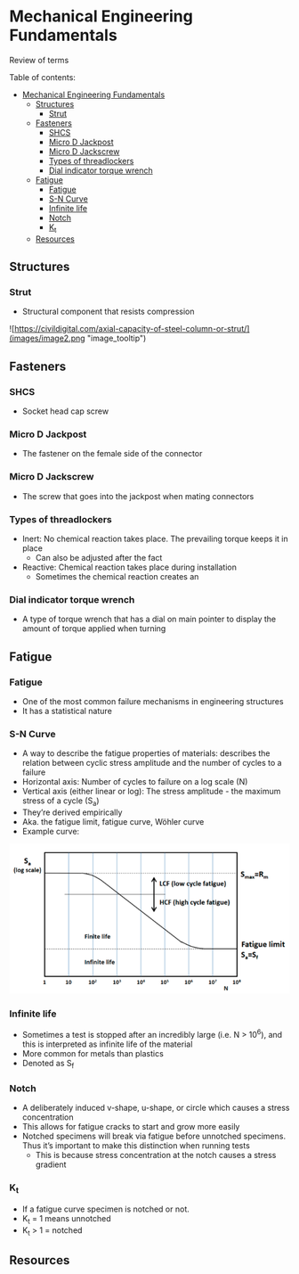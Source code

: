 <!-- You have some errors, warnings, or alerts. If you are using reckless mode, turn it off to see inline alerts.
* ERRORs: 0
* WARNINGs: 0
* ALERTS: 1 -->


# Mechanical Engineering Fundamentals

Review of terms

Table of contents:


- [Mechanical Engineering Fundamentals](#mechanical-engineering-fundamentals)
  - [Structures](#structures)
    - [Strut](#strut)
  - [Fasteners](#fasteners)
    - [SHCS](#shcs)
    - [Micro D Jackpost](#micro-d-jackpost)
    - [Micro D Jackscrew](#micro-d-jackscrew)
    - [Types of threadlockers](#types-of-threadlockers)
    - [Dial indicator torque wrench](#dial-indicator-torque-wrench)
  - [Fatigue](#fatigue)
    - [Fatigue](#fatigue-1)
    - [S-N Curve](#s-n-curve)
    - [Infinite life](#infinite-life)
    - [Notch](#notch)
    - [K<sub>t</sub>](#ksubtsub)
  - [Resources](#resources)


## Structures

  ### Strut
  * Structural component that resists compression
  
  ![https://civildigital.com/axial-capacity-of-steel-column-or-strut/](images/image2.png "image_tooltip") 


## Fasteners


### SHCS



* Socket head cap screw


### Micro D Jackpost



* The fastener on the female side of the connector


### Micro D Jackscrew



* The screw that goes into the jackpost when mating connectors


### Types of threadlockers



* Inert: No chemical reaction takes place. The prevailing torque keeps it in place
    * Can also be adjusted after the fact
* Reactive: Chemical reaction takes place during installation
    * Sometimes the chemical reaction creates an


### Dial indicator torque wrench



* A type of torque wrench that has a dial on main pointer to display the amount of torque applied when turning


## Fatigue


### Fatigue



* One of the most common failure mechanisms in engineering structures
* It has a statistical nature


### S-N Curve



* A way to describe the fatigue properties of materials: describes the relation between cyclic stress amplitude and the number of cycles to a failure
* Horizontal axis: Number of cycles to failure on a log scale (N)
* Vertical axis (either linear or log): The stress amplitude - the maximum stress of a cycle (S<sub>a</sub>)
* They’re derived empirically
* Aka. the fatigue limit, fatigue curve, Wöhler curve
* Example curve:

    
![alt_text](images/image1.png "image_tooltip")




### Infinite life



* Sometimes a test is stopped after an incredibly large (i.e. N > 10<sup>6</sup>), and this is interpreted as infinite life of the material
* More common for metals than plastics
* Denoted as S<sub>f</sub>


### Notch



* A deliberately induced v-shape, u-shape, or circle which causes a stress concentration
* This allows for fatigue cracks to start and grow more easily
* Notched specimens will break via fatigue before unnotched specimens. Thus it’s important to make this distinction when running tests
    * This is because stress concentration at the notch causes a stress gradient


### K<sub>t</sub>



* If a fatigue curve specimen is notched or not. 
* K<sub>t</sub> = 1 means unnotched
* K<sub>t</sub> > 1 = notched


## Resources
